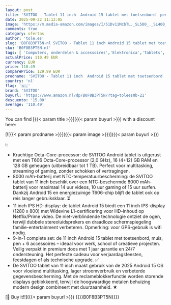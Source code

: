 ```yaml
---
layout: post
title: 'SVITOO - Tablet 11 inch  Android 15 tablet met toetsenbord  pen  muis en hoes  16 GB RAM + 128 GB ROM  T606 Octa-Core  1280 x 800 HD  8000 mAh  met NTC  Widevine L1  13 MP + 5 MP  2 4 G + 5 G WiFi  GPS'
date: 2025-09-22 11:13:05
image: 'https://m.media-amazon.com/images/I/51Dv11McbTL._SL500_._SL400_.jpg'
comments: true
category: ofertas
author: 'tole.es'
slug: 'B0F8B3PT5N-nl SVITOO - Tablet 11 inch Android 15 tablet met toetsenbord...'
sku: 'B0F8B3PT5N-nl'
tags: [ 'Computers, onderdelen & accessoires','Elektronica','Tablets','svitoo','🇳🇱', ]
actualPrice: 110.49 EUR
currency: EUR
price: 110.49
comparePrice: 129.99 EUR
prodname: 'SVITOO - Tablet 11 inch  Android 15 tablet met toetsenbord  pen  muis en hoes  16 GB RAM + 128 GB ROM  T606 Octa-Core  1280 x 800 HD  8000 mAh  met NTC  Widevine L1  13 MP + 5 MP  2 4 G + 5 G WiFi  GPS'
country: 'nl'
flag: '🇳🇱'
brand: 'SVITOO'
buyurl: 'https://www.amazon.nl/dp/B0F8B3PT5N/?tag=tolees0b-21'
descuento: '15.00'
average: '110.49'
---
```


You can find [{{< param title >}}]({{< param buyurl >}}) with a discount here:

[![{{< param prodname >}}]({{< param image >}})]({{< param buyurl >}})

ℹ️:

- Krachtige Octa-Core-processor: de SVITOO Android tablet is uitgerust met een T606 Octa-Core-processor (2,0 GHz), 16 (4+12) GB RAM en 128 GB geheugen (uitbreidbaar tot 1 TB). Perfect voor multitasking, streaming of gaming, zonder schokken of vertragingen.
- 8000 mAh-batterij met NTC-temperatuurbescherming: de SVITOO tablet van 11 inch beschikt over een NTC-beschermde 8000 mAh-batterij voor maximaal 14 uur videos, 10 uur gaming of 15 uur surfen. Dankzij Android 15 en energiezuinige T606-chip blijft de tablet ook op reis langer gebruiksklaar. ⏳
- 11 inch IPS HD-display: de tablet Android 15 biedt een 11 inch IPS-display (1280 x 800) met Widevine L1-certificering voor HD-inhoud op Netflix/Prime video. De niet-verblindende technologie ontziet de ogen, terwijl dubbele stereoluidsprekers en draadloze schermspiegeling familie-entertainment verbeteren. Opmerking: voor GPS-gebruik is wifi nodig.
- 9-in-1 complete set: de 11 inch Android 15 tablet met toetsenbord, muis, pen + 6 accessoires – ideaal voor werk, school of creatieve projecten. Veilig verpakt in premium doos met 1 jaar garantie en 24/7 ondersteuning. Het perfecte cadeau voor verjaardagsfeesten, feestdagen of als technische upgrade. ✅
- De SVITOO tablet van 11 inch maakt gebruik van de 2025 Android 15 OS voor vloeiend multitasking, lager stroomverbruik en verbeterde gegevensbescherming. Met de reclameblokkerfunctie worden storende displays geblokkeerd, terwijl de hoogwaardige metalen behuizing modern design combineert met duurzaamheid. ★

[🛒 Buy it!!]({{< param buyurl >}})
{{<world>}}B0F8B3PT5N{{</world>}}
